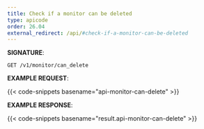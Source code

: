 ```yaml
---
title: Check if a monitor can be deleted
type: apicode
order: 26.04
external_redirect: /api/#check-if-a-monitor-can-be-deleted
---
```


**SIGNATURE**:

`GET /v1/monitor/can_delete`

**EXAMPLE REQUEST**:

{{< code-snippets basename="api-monitor-can-delete" >}}

**EXAMPLE RESPONSE**:

{{< code-snippets basename="result.api-monitor-can-delete" >}}

